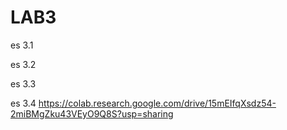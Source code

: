 # LAB3

es 3.1

es 3.2

es 3.3

es 3.4  https://colab.research.google.com/drive/15mEIfqXsdz54-2miBMgZku43VEyO9Q8S?usp=sharing
